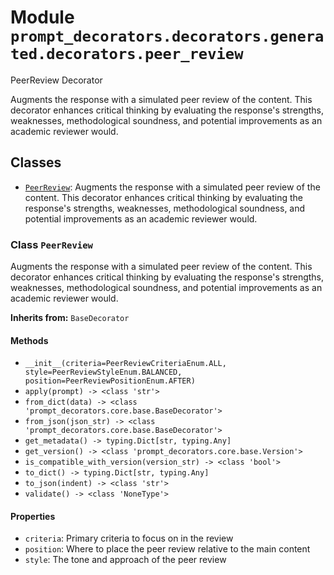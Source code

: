 # Module `prompt_decorators.decorators.generated.decorators.peer_review`

PeerReview Decorator

Augments the response with a simulated peer review of the content. This decorator enhances critical thinking by evaluating the response's strengths, weaknesses, methodological soundness, and potential improvements as an academic reviewer would.

## Classes

- [`PeerReview`](#class-peerreview): Augments the response with a simulated peer review of the content. This decorator enhances critical thinking by evaluating the response's strengths, weaknesses, methodological soundness, and potential improvements as an academic reviewer would.

### Class `PeerReview`

Augments the response with a simulated peer review of the content. This decorator enhances critical thinking by evaluating the response's strengths, weaknesses, methodological soundness, and potential improvements as an academic reviewer would.

**Inherits from:** `BaseDecorator`

#### Methods

- `__init__(criteria=PeerReviewCriteriaEnum.ALL, style=PeerReviewStyleEnum.BALANCED, position=PeerReviewPositionEnum.AFTER)`
- `apply(prompt) -> <class 'str'>`
- `from_dict(data) -> <class 'prompt_decorators.core.base.BaseDecorator'>`
- `from_json(json_str) -> <class 'prompt_decorators.core.base.BaseDecorator'>`
- `get_metadata() -> typing.Dict[str, typing.Any]`
- `get_version() -> <class 'prompt_decorators.core.base.Version'>`
- `is_compatible_with_version(version_str) -> <class 'bool'>`
- `to_dict() -> typing.Dict[str, typing.Any]`
- `to_json(indent) -> <class 'str'>`
- `validate() -> <class 'NoneType'>`
#### Properties

- `criteria`: Primary criteria to focus on in the review
- `position`: Where to place the peer review relative to the main content
- `style`: The tone and approach of the peer review

